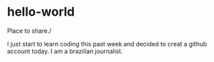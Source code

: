 # hello-world
Place to share./ 

I just start to learn coding this past week and decided to creat a github account today. I am a brazilian journalist. 
